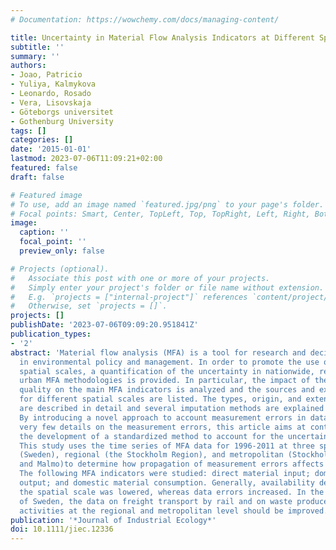 ```yaml
---
# Documentation: https://wowchemy.com/docs/managing-content/

title: Uncertainty in Material Flow Analysis Indicators at Different Spatial Levels
subtitle: ''
summary: ''
authors:
- Joao, Patricio
- Yuliya, Kalmykova
- Leonardo, Rosado
- Vera, Lisovskaja
- Göteborgs universitet
- Gothenburg University
tags: []
categories: []
date: '2015-01-01'
lastmod: 2023-07-06T11:09:21+02:00
featured: false
draft: false

# Featured image
# To use, add an image named `featured.jpg/png` to your page's folder.
# Focal points: Smart, Center, TopLeft, Top, TopRight, Left, Right, BottomLeft, Bottom, BottomRight.
image:
  caption: ''
  focal_point: ''
  preview_only: false

# Projects (optional).
#   Associate this post with one or more of your projects.
#   Simply enter your project's folder or file name without extension.
#   E.g. `projects = ["internal-project"]` references `content/project/deep-learning/index.md`.
#   Otherwise, set `projects = []`.
projects: []
publishDate: '2023-07-06T09:09:20.951841Z'
publication_types:
- '2'
abstract: 'Material flow analysis (MFA) is a tool for research and decision support
  in environmental policy and management. In order to promote the use of MFA at different
  spatial scales, a quantification of the uncertainty in nationwide, regional, and
  urban MFA methodologies is provided. In particular, the impact of the input data
  quality on the main MFA indicators is analyzed and the sources and extent of uncertainties
  for different spatial scales are listed. The types, origin, and extent of the errors
  are described in detail and several imputation methods are explained and evaluated.
  By introducing a novel approach to account measurement errors in data sets with
  very few details on the measurement errors, this article aims at contributing to
  the development of a standardized method to account for the uncertainty in MFA studies.
  This study uses the time series of MFA data for 1996-2011 at three spatial scalesnationwide
  (Sweden), regional (the Stockholm Region), and metropolitan (Stockholm, Gothenburg,
  and Malmo)to determine how propagation of measurement errors affects the MFA results.
  The following MFA indicators were studied: direct material input; domestic processed
  output; and domestic material consumption. Generally, availability decreased as
  the spatial scale was lowered, whereas data errors increased. In the specific case
  of Sweden, the data on freight transport by rail and on waste produced by economic
  activities at the regional and metropolitan level should be improved.  '
publication: '*Journal of Industrial Ecology*'
doi: 10.1111/jiec.12336
---
```

